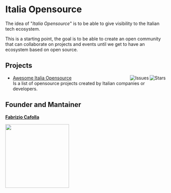 # Italia Opensource

The idea of "*Italia Opensource*"  is to be able to give visibility to the Italian tech ecosystem.

This is a starting point, the goal is to be able to create an open community that can collaborate on projects and events until we get to have an ecosystem based on open source.

## Projects

- [Awesome Italia Opensource](https://github.com/italia-opensource/awesome-italia-opensource)<img align="right" src="https://img.shields.io/github/stars/italia-opensource/awesome-italia-opensource?label=%E2%AD%90%EF%B8%8F&logo=github" alt="Stars"> <img align="right" src="https://img.shields.io/github/issues-raw/italia-opensource/awesome-italia-opensource" alt="Issues"> \
Is a list of opensource projects created by Italian companies or developers.


## Founder and Mantainer

**[Fabrizio Cafolla](https://github.com/FabrizioCafolla)**

<a href="https://opencollective.com/italia-open-source/donate" target="_blank">
  <img src="https://opencollective.com/italia-open-source/donate/button@2x.png?color=blue" width=200 />
</a>

